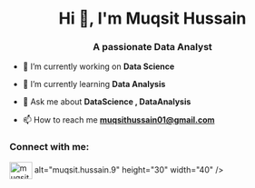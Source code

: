 <h1 align="center">Hi 👋, I'm Muqsit Hussain</h1>
<h3 align="center">A passionate Data Analyst</h3>

- 🔭 I’m currently working on **Data Science**

- 🌱 I’m currently learning **Data Analysis**

- 💬 Ask me about **DataScience , DataAnalysis**

- 📫 How to reach me **muqsithussain01@gmail.com**

<h3 align="left">Connect with me:</h3>
<p align="left">
<a href="https://linkedin.com/in/muqsit-hussain6" target="blank"><img align="center" src="https://raw.githubusercontent.com/rahuldkjain/github-profile-readme-generator/master/src/images/icons/Social/linked-in-alt.svg" alt="muqsit-hussain6" height="30" width="40" /></a>
alt="muqsit.hussain.9" height="30" width="40" /></a>
</p>
